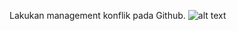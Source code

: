 Lakukan management konflik pada Github.
![alt text](https://github.com/abdansyakur14002/DE_Abdan-Syakur/blob/main/03.Version%20Control%20System/screenshot/eksplorasi2.jpeg?raw=true)